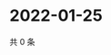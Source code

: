 # 2022-01-25

共 0 条

<!-- BEGIN WEIBO -->
<!-- 最后更新时间 Tue Jan 25 2022 14:10:36 GMT+0800 (China Standard Time) -->

<!-- END WEIBO -->
